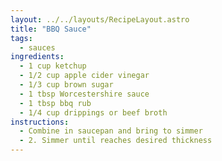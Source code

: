 ```yaml
---
layout: ../../layouts/RecipeLayout.astro
title: "BBQ Sauce"
tags:
  - sauces
ingredients:
  - 1 cup ketchup
  - 1/2 cup apple cider vinegar
  - 1/3 cup brown sugar
  - 1 tbsp Worcestershire sauce
  - 1 tbsp bbq rub
  - 1/4 cup drippings or beef broth
instructions:
  - Combine in saucepan and bring to simmer
  - 2. Simmer until reaches desired thickness
---
```

